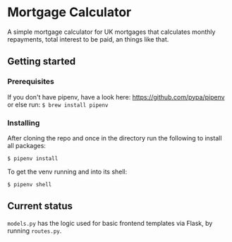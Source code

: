 # Mortgage Calculator

A simple mortgage calculator for UK mortgages that calculates monthly repayments, total interest to be paid, an things like that.

## Getting started

### Prerequisites

If you don't have pipenv, have a look here: https://github.com/pypa/pipenv or else run:
`$ brew install pipenv`

### Installing

After cloning the repo and once in the directory run the following to install all packages:

`$ pipenv install`

To get the venv running and into its shell:

`$ pipenv shell`

## Current status

`models.py` has the logic used for basic frontend templates via Flask, by running `routes.py`.
